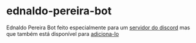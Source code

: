 # ednaldo-pereira-bot
Ednaldo Pereira Bot feito especialmente para um [servidor do discord](https://discord.gg/VRJC4V9zmA "https://discord.gg/VRJC4V9zmA") mas que também está disponível para [adiciona-lo](https://discord.com/api/oauth2/authorize?client_id=782964490047979530&permissions=1240105086070&scope=bot%20applications.commands "https://discord.com/api/oauth2/authorize?client_id=782964490047979530&permissions=1240105086070&scope=bot%20applications.commands")
